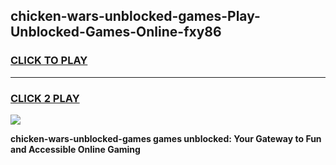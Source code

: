 
## chicken-wars-unblocked-games-Play-Unblocked-Games-Online-fxy86
<h3>
<a href="https://premium76.site?title=chicken-wars-unblocked-games&ref=25A">CLICK TO PLAY</a></h3>
<hr>

<h3>
<a href="https://premium76.site?title=chicken-wars-unblocked-games&ref=25A">CLICK 2 PLAY</a>
  
</h3>

<a href="https://premium76.site?title=chicken-wars-unblocked-games&ref=25A"><img src="https://clearcache.store/games.png"></a>


**chicken-wars-unblocked-games games unblocked: Your Gateway to Fun and Accessible Online Gaming**

